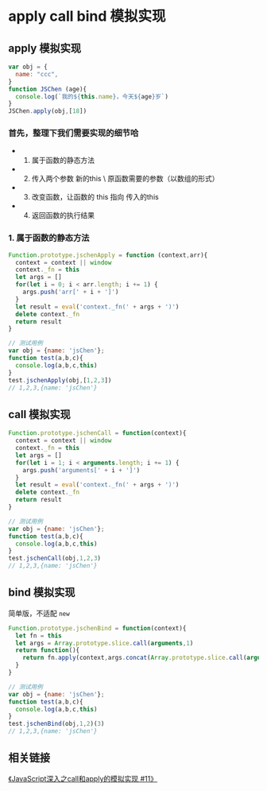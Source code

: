 # apply call bind 模拟实现

## apply 模拟实现

```js
var obj = {
  name: "ccc",
}
function JSChen (age){
  console.log(`我的${this.name}，今天${age}岁`)
}
JSChen.apply(obj,[18])
```

### 首先，整理下我们需要实现的细节哈

- 1. 属于函数的静态方法

- 2. 传入两个参数 新的this \ 原函数需要的参数（以数组的形式）

- 3. 改变函数，让函数的 this 指向 传入的this

- 4. 返回函数的执行结果

### 1. 属于函数的静态方法

```js
Function.prototype.jschenApply = function (context,arr){
  context = context || window
  context._fn = this
  let args = []
  for(let i = 0; i < arr.length; i += 1) {
    args.push('arr[' + i + ']')
  }
  let result = eval('context._fn(' + args + ')')
  delete context._fn
  return result
}

// 测试用例
var obj = {name: 'jsChen'};
function test(a,b,c){
  console.log(a,b,c,this)
}
test.jschenApply(obj,[1,2,3])
// 1,2,3,{name: 'jsChen'}
```


## call 模拟实现

```js
Function.prototype.jschenCall = function(context){
  context = context || window
  context._fn = this
  let args = []
  for(let i = 1; i < arguments.length; i += 1) {
    args.push('arguments[' + i + ']')
  }
  let result = eval('context._fn(' + args + ')')
  delete context._fn
  return result
}

// 测试用例
var obj = {name: 'jsChen'};
function test(a,b,c){
  console.log(a,b,c,this)
}
test.jschenCall(obj,1,2,3)
// 1,2,3,{name: 'jsChen'}
```

## bind 模拟实现

简单版，不适配 `new`

```js
Function.prototype.jschenBind = function(context){
  let fn = this
  let args = Array.prototype.slice.call(arguments,1)
  return function(){
    return fn.apply(context,args.concat(Array.prototype.slice.call(arguments)))
  }
}

// 测试用例
var obj = {name: 'jsChen'};
function test(a,b,c){
  console.log(a,b,c,this)
}
test.jschenBind(obj,1,2)(3)
// 1,2,3,{name: 'jsChen'}
```

## 相关链接

[《JavaScript深入之call和apply的模拟实现 #11》](https://github.com/mqyqingfeng/Blog/issues/11)